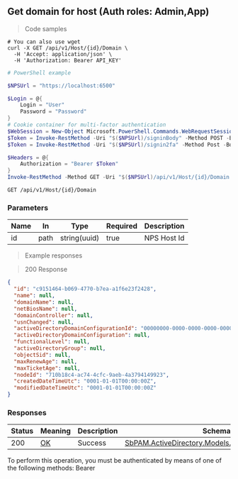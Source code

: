 
## Get domain for host (Auth roles: Admin,App)

<a id="opIdGetDomainForHostAsync"></a>

> Code samples

```shell
# You can also use wget
curl -X GET /api/v1/Host/{id}/Domain \
  -H 'Accept: application/json' \
  -H 'Authorization: Bearer API_KEY'

```

```powershell
# PowerShell example

$NPSUrl = "https://localhost:6500"

$Login = @{
    Login = "User"
    Password = "Password"
}
# Cookie container for multi-factor authentication
$WebSession = New-Object Microsoft.PowerShell.Commands.WebRequestSession
$Token = Invoke-RestMethod -Uri "$($NPSUrl)/signinBody" -Method POST -Body (ConvertTo-Json $Login) -WebSession $WebSession -ContentType "application/json"
$Token = Invoke-RestMethod -Uri "$($NPSUrl)/signin2fa" -Method Post -Body $MfaCode -Headers @{Authorization = "Bearer $Token"} -WebSession $WebSession -ContentType "application/json"

$Headers = @{
    Authorization = "Bearer $Token"
}
Invoke-RestMethod -Method GET -Uri "$($NPSUrl)/api/v1/Host/{id}/Domain -Headers $Headers -ContentType "application/json"
```

`GET /api/v1/Host/{id}/Domain`

<h3 id="get-domain-for-host-(auth-roles:-admin,app)-parameters">Parameters</h3>

|Name|In|Type|Required|Description|
|---|---|---|---|---|
|id|path|string(uuid)|true|NPS Host Id|

> Example responses

> 200 Response

```json
{
  "id": "c9151464-b069-4770-b7ea-a1f6e23f2428",
  "name": null,
  "domainName": null,
  "netBiosName": null,
  "domainController": null,
  "usnChanged": null,
  "activeDirectoryDomainConfigurationId": "00000000-0000-0000-0000-000000000000",
  "activeDirectoryDomainConfiguration": null,
  "functionalLevel": null,
  "activeDirectoryGroup": null,
  "objectSid": null,
  "maxRenewAge": null,
  "maxTicketAge": null,
  "nodeId": "710b18c4-ac74-4cfc-9aeb-4a3794149923",
  "createdDateTimeUtc": "0001-01-01T00:00:00Z",
  "modifiedDateTimeUtc": "0001-01-01T00:00:00Z"
}
```

<h3 id="get-domain-for-host-(auth-roles:-admin,app)-responses">Responses</h3>

|Status|Meaning|Description|Schema|
|---|---|---|---|
|200|[OK](https://tools.ietf.org/html/rfc7231#section-6.3.1)|Success|[SbPAM.ActiveDirectory.Models.ActiveDirectoryDomain](../Models/sbpam.activedirectory.models.activedirectorydomain.md)|

<aside class="warning">
To perform this operation, you must be authenticated by means of one of the following methods:
Bearer
</aside>


